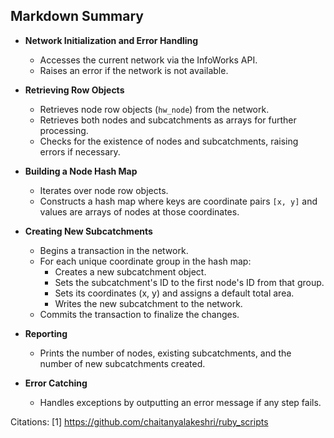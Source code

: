## Markdown Summary

- **Network Initialization and Error Handling**
  - Accesses the current network via the InfoWorks API.
  - Raises an error if the network is not available.

- **Retrieving Row Objects**
  - Retrieves node row objects (`hw_node`) from the network.
  - Retrieves both nodes and subcatchments as arrays for further processing.
  - Checks for the existence of nodes and subcatchments, raising errors if necessary.

- **Building a Node Hash Map**
  - Iterates over node row objects.
  - Constructs a hash map where keys are coordinate pairs `[x, y]` and values are arrays of nodes at those coordinates.

- **Creating New Subcatchments**
  - Begins a transaction in the network.
  - For each unique coordinate group in the hash map:
    - Creates a new subcatchment object.
    - Sets the subcatchment's ID to the first node's ID from that group.
    - Sets its coordinates (x, y) and assigns a default total area.
    - Writes the new subcatchment to the network.
  - Commits the transaction to finalize the changes.

- **Reporting**
  - Prints the number of nodes, existing subcatchments, and the number of new subcatchments created.

- **Error Catching**
  - Handles exceptions by outputting an error message if any step fails.

Citations:
[1] https://github.com/chaitanyalakeshri/ruby_scripts